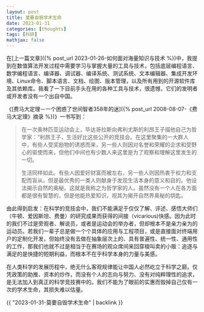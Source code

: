 ```yaml
---
layout: post
title: 莫要自毁学术生命
date: 2023-01-31
categories: [thoughts]
tags: [科研]
mathjax: false
---
```


在[上一篇文章]({% post_url 2023-01-26-如何面对海量知识与技术 %})中，我提到在数值算法开发过程中需要学习与掌握大量的工具与技术，包括底层编程语言、数学编程语言、编译器、调试器、编译系统、测试系统、文本编辑器、集成开发环境、Linux命令、脚本语言、文档、绘图、版本管理，以及所有用到的开源软件库及其依赖库。我看了一下目前手头在用的各种工具与技术，很遗憾，它们的发明者或开发者没有一个出自中国。

《[费马大定理－一个困惑了世间智者358年的迷]({% post_url 2008-08-07-《费马大定理》摘录 %})》一书写到：

> 在一次奥林匹亚运动会上，毕达哥拉斯向弗利尤斯的利昂王子描他自己为哲学家：“利昂王子，生活好比这些公开的竞技会。在这里聚集的一大群人中，有些人受奖励物的诱惑而来，另一些人则因对名誉和荣耀的企求和受野心的驱使而来，但他们中间也有少数人来这里是为了观察和理解这里发生的一切。
> 
> 生活同样如此。有些人因爱好财富而被左右，另一些人则因热衷于权力和支配而盲从，但是最优秀的一类人则献身于发现生活本身的意义和目的。他设法揭示自然的奥秘。这就是我称之为哲学家的人。虽然没有一个人在各方面都是很有智慧的，但是他能热爱知识，视其为揭开自然界奥秘的钥匙。

由此得到启发：在科学的竞技会中，我们不能满足于仅仅了解、评述、感悟大师们（牛顿、爱因斯坦、费曼）的研究成果而获得的间接（vicarious)快感。因为此时的我们不过是旁观者、解说员，或者是运动会的举办者，但却根本不是亲力亲为的运动员。若我们一辈子总是做一个个具体的应用与工程项目，或是直接面对终端用户的定制化开发，但始终没有去做在抽象层次上的、具有普遍性、统一性、通用性的工作，那我们也就不过是相当于在赛场的观众席间来回穿梭叫卖的小贩：追逐与满足的是快捷的短期利益，而根本不在乎科学本身的力量与美感。

在人类科学的发展历程中，绝无什么客观规律能让中国人必然屹立于科学之巅。仅凭政策的助推、资本的炒作，而没有个人的志向与努力、没有对纯粹理性的追求，是无法加入到真正的科学竞技赛中的。我们不能为了眼前的实惠而毁掉自己仅有一次的学术生命，其损失难以估量。

{{ "2023-01-31-莫要自毁学术生命" | backlink }}
